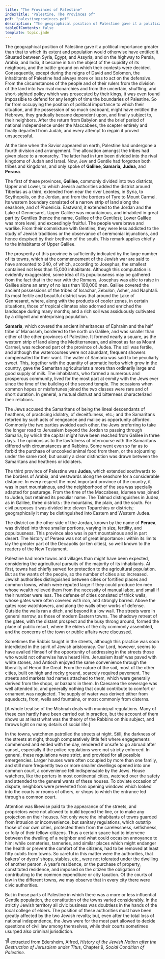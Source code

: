 ```yaml
---
title: "The Provinces of Palestine"
indexTitle: "Palestine, The Provinces of"
pdf: "palestineprovinces.pdf"
description: "The geographical position of Palestine gave it a political importance greater than that to which its extent and population would otherwise have entitled it."
tableOfContents: false
template: topic.jade
---
```


The geographical position of Palestine gave it a political importance
greater than that to which its extent and population would otherwise
have entitled it. Situated between Syria, Egypt, and Assyria, and on the
highway to Persia, Arabia, and India, it became in turn the object of
the cupidity of its neighbors, and the battle-ground on which their
contests were decided. Consequently, except during the reigns of David
and Solomon, the inhabitants of Palestine had always more or less to act
on the defensive. From the circumstances of the people and of their
rulers from the division of the land into two rival monarchies and from
the uncertain, shuffling, and short-sighted policy which was prosecuted
by their kings, it was even found impossible to defend for any length of
time the boundaries of Palestine. So far from occupying the position of
political importance to which their situation, and the possession of so
much seaboard, might have entitled the Hebrews, they gradually became
dependent upon, and finally subject to, their neighbors. After the
return from Babylon and the brief period of national independence under
the Maccabees, the scepter entirely and finally departed from Judah, and
every attempt to regain it proved unsuccessful.

At the time when the Savior appeared on earth, Palestine had undergone a
fourth division and arrangement. The allocation amongst the tribes had
given place to a monarchy. The latter had in turn been divided into the
rival kingdoms of Judah and Israel. Now, Jew and Gentile had forgotten
both tribes and kingdoms, and only spoke of **Galilee**, **Samaria**,
**Judea**, and **Peraea**.

The first of these provinces, **Galilee**, commonly divided into two
districts, Upper and Lower, to which Jewish authorities added the
district around Tiberias as a third, extended from near the river
Leontes, in Syria, to Scythopolis, on the Jordan, and from the borders
of Tyre to Mount Carmel. Its western boundary consisted of a narrow
strip of land along the seashore, and of Phoenicia. Eastward, it
extended to the Jordan and the Lake of Gennesaret. Upper Galilee was
mountainous, and inhabited in great part by Gentiles (hence the name,
Galilee of the Gentiles); Lower Galilee was more level, and exceedingly
fruitful. The people were brave and warlike. From their commixture with
Gentiles, they were less addicted to the study of Jewish traditions or
the observance of ceremonial injunctions, and hence despised by their
brethren of the south. This remark applies chiefly to the inhabitants of
Upper Galilee.

The prosperity of this province is sufficiently indicated by the large
number of its towns, which at the commencement of the Jewish war are
said to have amounted to 240, of which, according to Josephus, the
smallest contained not less than 15,000 inhabitants. Although this
computation is evidently exaggerated, some idea of its populousness may
be gathered from the fact that in the war with the Romans, Josephus was
able to raise in Galilee alone an army of no less than 100,000 men.
Galilee covered the ancient possessions of the tribes of Issachar,
Zebulon, Asher, and Naphtali. Its most fertile and beautiful district
was that around the Lake of Gennesaret, where, along with the products
of cooler zones, in certain situations, those of tropical climates also
adorned and enriched the landscape during many months; and a rich soil
was assiduously cultivated by a diligent and enterprising population.

**Samaria**, which covered the ancient inheritances of Ephraim and the
half tribe of Manasseh, bordered to the north on Galilee, and was
smaller than either of the other provinces of Palestine. It formed
nearly a square, as the western strip of land along the Mediterranean,
and almost as far as Mount Carmel, was reckoned part of the province of
Judea. The soil was fertile, and although the watercourses were not
abundant, frequent showers compensated for their want. The water of
Samaria was said to be peculiarly sweet. This, together with the
quantity of aromatic herbs which grew in the country, gave the Samaritan
agriculturists a more than ordinarily large and good supply of milk. The
inhabitants, who formed a numerous and prosperous community, lived for
the most part at enmity with the Jews ever since the time of the
building of the second temple. The occasions when common hopes or
misfortunes joined the two classes were rare and of short duration. In
general, a mutual distrust and bitterness characterized their relations.

The Jews accused the Samaritans of being the lineal descendants of
heathens, of practicing idolatry, of deceitfulness, etc.; and the
Samaritans retorted by such acts of vengeance and malice as opportunity
afforded. Commonly the two parties avoided each other, the Jews
preferring to take the longer road to Jerusalem beyond the Jordan to
passing through Samaria, by which the capital might have been reached
from Galilee in three days. The opinions as to the lawfulness of
intercourse with the Samaritans differed with circumstances and Rabbins.
Some went even so far as to forbid the purchase of uncooked animal food
from them, or the sojourning under the same roof; but usually a clear
distinction was drawn between the Samaritans and heathens or idolaters.

The third province of Palestine was **Judea**, which extended southwards
to the borders of Arabia, and westwards along the seashore for a
considerable distance. In every respect the most important province of
the country, it was in part mountainous, and the neighborhood of the sea
was specially adapted for pasturage. From the time of the Maccabees,
Idumea was joined to Judea, but retained its peculiar name. The Talmud
distinguishes in Judea, as in Galilee, three districts : the mountains,
the plain, and the south. For civil purposes it was divided into eleven
Toparchies or districts; geographically it may be distinguished into
Eastern and Western Judea.

The district on the other side of the Jordan, known by the name of
**Peraea**, was divided into three smaller portions, varying in size,
fertility, and populousness. This province also was in part mountainous
and in part desert. The history of Peraea was not of great importance :
within its limits lay the greater part of the Decapolis (or ten cities),
so well known to the readers of the New Testament.

Palestine had more towns and villages than might have been expected,
considering the agricultural pursuits of the majority of its
inhabitants. At first, towns had chiefly served for protection to the
agricultural population. But as the wants of the people, so the number
of cities also increased. Jewish authorities distinguished between
cities or fortified places and common towns, which were reputed large if
they could produce ten men whose wealth relieved them from the necessity
of manual labor, and small if their number were less. The defense of
cities consisted of thick walls, whose gates were often covered with
iron, and strongly barred. Above the gates rose watchtowers, and along
the walls other works of defense. Outside the walls ran a ditch, and
beyond it a low wall. The streets were in general narrow, as those of
modern Eastern towns. The shadowy retreat of the gates, with the distant
prospect and the busy throng around, formed the place of public resort,
where the elders of the city commonly assembled, and the concerns of the
town or public affairs were discussed.

Sometimes the Rabbis taught in the streets, although this practice was
soon interdicted in the spirit of Jewish aristocracy. Our Lord, however,
seems to have availed Himself of the opportunity of addressing in the
streets those who would not otherwise have heard Him. Jerusalem itself
was paved with white stones, and Antioch enjoyed the same convenience
through the liberality of Herod the Great. From the nature of the soil,
most of the other cities, built on high and rocky ground, scarcely
required pavement. The streets and markets had names attached to them,
which were generally derived from the shops, or bazaars in them. In
Caesarea the sewerage was well attended to, and generally nothing that
could contribute to comfort or ornament was neglected. The supply of
water was derived either from aqueducts, from, wells and fountains, or
most commonly from cisterns.

[A whole treatise of the Mishnah deals with municipal regulations. Many
of these can hardly have been carried out in practice, but the account
of them shows us at least what was the theory of the Rabbins on this
subject, and throws light on many details of social life.]

In the towns, watchmen patrolled the streets at night. Still, the
darkness of the streets at night, though comparatively little felt where
engagements commenced and ended with the day, rendered it unsafe to go
abroad after sunset, especially if the police regulations were not
strictly enforced. In general, these regulations were strict, and
provided for all possible emergencies. Larger houses were often occupied
by more than one family, and still more frequently two or more smaller
dwellings opened into one common court, a convenience felt indispensable
by the Jews. House watchers, like the porters in most continental
cities, watched over the safety and attended to the general wants of
these houses. To obviate occasion of dispute, neighbors were prevented
from opening windows which looked into the courts or rooms of others, or
shops to which the entrance led through a common court.

Attention was likewise paid to the appearance of the streets, and
proprietors were not allowed to build beyond the line, or to make any
projection on their houses. Not only were the inhabitants of towns
guarded from intrusion or inconvenience, but sanitary regulations, which
outstrip those of our own cities, protected them from the carelessness,
selfishness, or folly of their fellow-citizens. Thus a certain space had
to intervene between the dwelling of a neighbor and what could occasion
annoyance to him; while cemeteries, tanneries, and similar places which
might endanger the health or prevent the comfort of the citizens, had to
be removed at least fifty cubits from towns. So careful in this matter
were the authorities, that bakers’ or dyers’ shops, stables, etc., were
not tolerated under the dwelling of another person. A year’s residence,
or the purchase of property, constituted residence, and imposed on the
citizen the obligation of contributing to the common expenditure or city
taxation. Of the courts of law in the different towns, we may observe
that in every city there were civic authorities.

But in those parts of Palestine in which there was a more or less
influential Gentile population, the constitution of the towns varied
considerably. In the strictly Jewish territory all civic business was
doubtless in the hands of the local college of elders. The position of
these authorities must have been greatly affected by the two Jewish
revolts; but, even after the total loss of national independence, the
Jews were for the most part allowed to decide questions of civil law
among themselves, while their courts sometimes usurped also criminal
jurisdiction.

[1](#sdfootnote1anc)<sup>****</sup> extracted from Edersheim, Alfred,
*History of the Jewish Nation after the Destruction of Jerusalem under
Titu*s, Chapter 9, *Social Condition of Palestine.*

